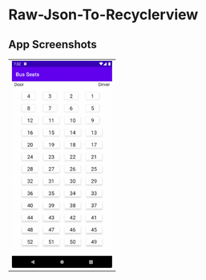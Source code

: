 # Raw-Json-To-Recyclerview

## App Screenshots

<table>
  <tr>
    <td><img src="https://github.com/rahul6975/Raw-Json-To-Recyclerview/blob/master/screenshot/Screenshot%202021-09-13%20at%2010.37.28%20AM.png" width="200"/></td>
  </tr>
